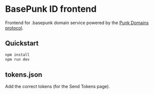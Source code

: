 # BasePunk ID frontend

Frontend for .basepunk domain service powered by the [Punk Domains protocol](https://punk.domains).

## Quickstart

```bash
npm install
npm run dev
```

## tokens.json

Add the correct tokens (for the Send Tokens page).
